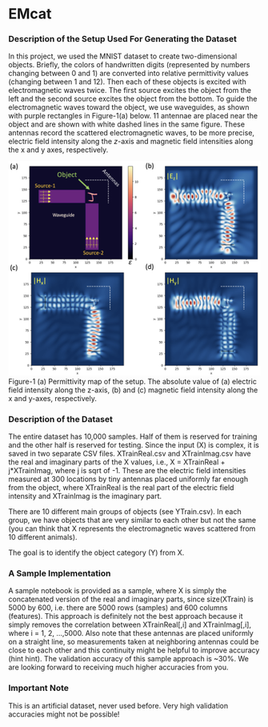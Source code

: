 # EMcat

### Description of the Setup Used For Generating the Dataset
In this project, we used the MNIST dataset to create two-dimensional objects. Briefly, the colors of handwritten digits (represented by numbers changing between 0 and 1) are converted into relative permittivity values (changing between 1 and 12). Then each of these objects is excited with electromagnetic waves twice. The first source excites the object from the left and the second source excites the object from the bottom. To guide the electromagnetic waves toward the object, we use waveguides, as shown with purple rectangles in Figure-1(a) below. 11 antennae are placed near the object and are shown with white dashed lines in the same figure. These antennas record the scattered electromagnetic waves, to be more precise, electric field intensity along the $z$-axis and magnetic field intensities along the x and y axes, respectively.

<img src="https://github.com/simsekergun/EMcat/blob/main/figures/main_figure.png?raw=true" width="600"/>
Figure-1 (a) Permittivity map of the setup. The absolute value of (a) electric field intensity along the z-axis, (b) and (c) magnetic field intensity along the x and y-axes, respectively.

### Description of the Dataset
The entire dataset has 10,000 samples. Half of them is reserved for training and the other half is reserved for testing. 
Since the input (X) is complex, it is saved in two separate CSV files. XTrainReal.csv and XTrainImag.csv have the real and imaginary parts of the X values, i.e., X = XTrainReal + j*XTrainImag, where j is sqrt of -1. These are the electric field intensities measured at 300 locations by tiny antennas placed uniformly far enough from the object, where XTrainReal is the real part of the electric field intensity and XTrainImag is the imaginary part. 

There are 10 different main groups of objects (see YTrain.csv). In each group, we have objects that are very similar to each other but not the same (you can think that X represents the electromagnetic waves scattered from 10 different animals).

The goal is to identify the object category (Y) from X.

### A Sample Implementation
A sample notebook is provided as a sample, where X is simply the concatenated version of the real and imaginary parts, since size(XTrain) is 5000 by 600, i.e. there are 5000 rows (samples) and 600 columns (features). This approach is definitely not the best approach because it simply removes the correlation between XTrainReal[,i] and XTrainImag[,i], where i = 1, 2, ...,5000. Also note that these antennas are placed uniformly on a straight line, so measurements taken at neighboring antennas could be close to each other and this continuity might be helpful to improve accuracy (hint hint). The validation accuracy of this sample approach is ~30%. We are looking forward to receiving much higher accuracies from you. 

### Important Note
This is an artificial dataset, never used before. Very high validation accuracies might not be possible!
